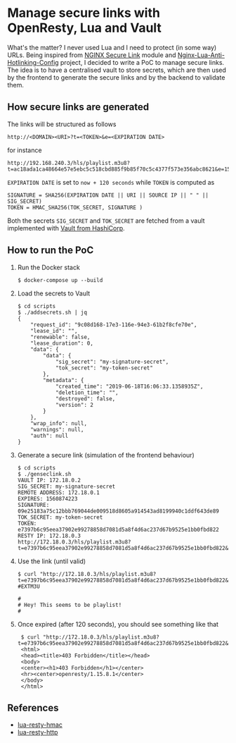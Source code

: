# Manage secure links with OpenResty, Lua and Vault

What's the matter? I never used Lua and I need to protect (in some way) URLs.
Being inspired from [NGINX Secure Link][1] module and
[Nginx-Lua-Anti-Hotlinking-Config][2] project, I decided to write a PoC
to manage secure links. The idea is to have a centralised vault to store
secrets, which are then used by the frontend to generate the secure links
and by the backend to validate them.

[1]: http://nginx.org/en/docs/http/ngx_http_secure_link_module.html
[2]: https://github.com/C0nw0nk/Nginx-Lua-Secure-Link-Anti-Hotlinking

## How secure links are generated

The links will be structured as follows

    http://<DOMAIN><URI>?t=<TOKEN>&e=<EXPIRATION DATE>

for instance

    http://192.168.240.3/hls/playlist.m3u8?t=ac18ada1ca48664e57e5ebc5c518cbd885f9b85f70c5c4377f573e356abc8621&e=1560871504

`EXPIRATION DATE` is set to `now + 120 seconds` while `TOKEN` is computed as

    SIGNATURE = SHA256(EXPIRATION DATE || URI || SOURCE IP || " " || SIG_SECRET)
    TOKEN = HMAC_SHA256(TOK_SECRET, SIGNATURE )

Both the secrets `SIG_SECRET` and `TOK_SECRET` are fetched from a vault implemented
with [Vault from HashiCorp][3].

[3]: https://www.vaultproject.io

## How to run the PoC

1.  Run the Docker stack

        $ docker-compose up --build

2.  Load the secrets to Vault

        $ cd scripts
        $ ./addsecrets.sh | jq
        {
            "request_id": "9c08d168-17e3-116e-94e3-61b2f8cfe70e",
            "lease_id": "",
            "renewable": false,
            "lease_duration": 0,
            "data": {
                "data": {
                    "sig_secret": "my-signature-secret",
                    "tok_secret": "my-token-secret"
                },
                "metadata": {
                    "created_time": "2019-06-18T16:06:33.1358935Z",
                    "deletion_time": "",
                    "destroyed": false,
                    "version": 2
                }
            },
            "wrap_info": null,
            "warnings": null,
            "auth": null
        }

3.  Generate a secure link (simulation of the frontend behaviour)

        $ cd scripts
        $ ./genseclink.sh
        VAULT IP: 172.18.0.2
        SIG_SECRET: my-signature-secret
        REMOTE ADDRESS: 172.18.0.1
        EXPIRES: 1560874223
        SIGNATURE: 09e25183a75c12bbb769044de009518d8605a914543ad8199940c1ddf643de89
        TOK_SECRET: my-token-secret
        TOKEN: e7397b6c95eea37902e99278858d7081d5a8f4d6ac237d67b9525e1bb0fbd822
        RESTY IP: 172.18.0.3
        http://172.18.0.3/hls/playlist.m3u8?t=e7397b6c95eea37902e99278858d7081d5a8f4d6ac237d67b9525e1bb0fbd822&e=1560874223

4.  Use the link (until valid)

        $ curl "http://172.18.0.3/hls/playlist.m3u8?t=e7397b6c95eea37902e99278858d7081d5a8f4d6ac237d67b9525e1bb0fbd822&e=1560874223"
        #EXTM3U

        #
        # Hey! This seems to be playlist!
        #

5. Once expired (after 120 seconds), you should see something like that

        $ curl "http://172.18.0.3/hls/playlist.m3u8?t=e7397b6c95eea37902e99278858d7081d5a8f4d6ac237d67b9525e1bb0fbd822&e=1560874223"
        <html>
        <head><title>403 Forbidden</title></head>
        <body>
        <center><h1>403 Forbidden</h1></center>
        <hr><center>openresty/1.15.8.1</center>
        </body>
        </html>

## References

*   [lua-resty-hmac](https://github.com/jkeys089/lua-resty-hmac)
*   [lua-resty-http](https://github.com/ledgetech/lua-resty-http)
